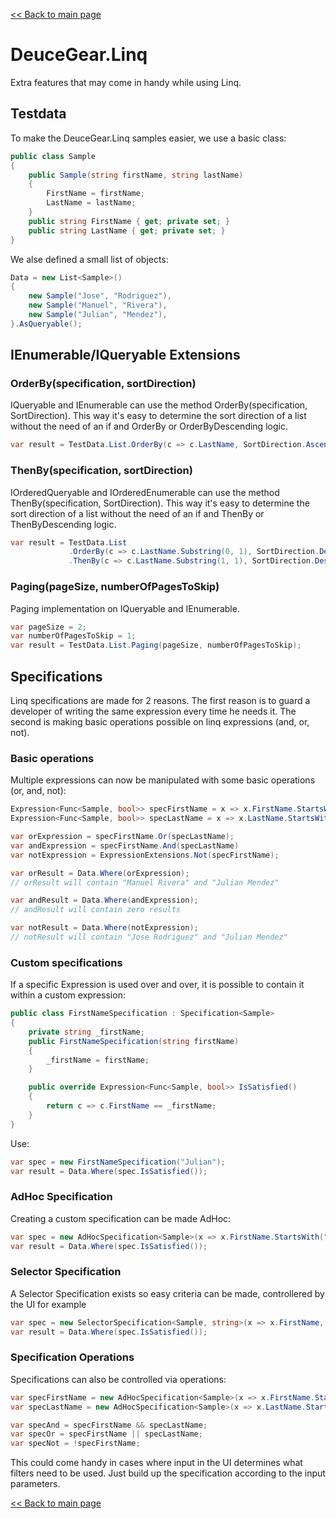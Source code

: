 ﻿[<< Back to main page](../readme.md)

# DeuceGear.Linq

Extra features that may come in handy while using Linq.

## Testdata

To make the DeuceGear.Linq samples easier, we use a basic class:
```cs
public class Sample
{
    public Sample(string firstName, string lastName)
    {
        FirstName = firstName;
        LastName = lastName;
    }
    public string FirstName { get; private set; }
    public string LastName { get; private set; }
}
```

We alse defined a small list of objects:
```cs
Data = new List<Sample>()
{
    new Sample("Jose", "Rodriguez"),
    new Sample("Manuel", "Rivera"),
    new Sample("Julian", "Mendez"),
}.AsQueryable();
```

## IEnumerable/IQueryable Extensions

### OrderBy(specification, sortDirection)

IQueryable and IEnumerable can use the method OrderBy(specification, SortDirection). 
This way it's easy to determine the sort direction of a list without the need of an if and 
OrderBy or OrderByDescending logic.

```cs
var result = TestData.List.OrderBy(c => c.LastName, SortDirection.Ascending);
```

### ThenBy(specification, sortDirection)

IOrderedQueryable and IOrderedEnumerable can use the method ThenBy(specification, SortDirection). 
This way it's easy to determine the sort direction of a list without the need of an if and 
ThenBy or ThenByDescending logic.

```cs
var result = TestData.List
             .OrderBy(c => c.LastName.Substring(0, 1), SortDirection.Descending)
             .ThenBy(c => c.LastName.Substring(1, 1), SortDirection.Descending);
```

### Paging(pageSize, numberOfPagesToSkip)

Paging implementation on IQueryable and IEnumerable.

```cs
var pageSize = 2;
var numberOfPagesToSkip = 1;
var result = TestData.List.Paging(pageSize, numberOfPagesToSkip);
```

## Specifications

Linq specifications are made for 2 reasons. The first reason is to guard a developer of writing
the same expression every time he needs it. The second is making basic operations possible on
linq expressions (and, or, not).

### Basic operations

Multiple expressions can now be manipulated with some basic operations (or, and, not):
```cs
Expression<Func<Sample, bool>> specFirstName = x => x.FirstName.StartsWith("M");
Expression<Func<Sample, bool>> specLastName = x => x.LastName.StartsWith("M");

var orExpression = specFirstName.Or(specLastName);
var andExpression = specFirstName.And(specLastName)
var notExpression = ExpressionExtensions.Not(specFirstName);

var orResult = Data.Where(orExpression);
// orResult will contain "Manuel Rivera" and "Julian Mendez"

var andResult = Data.Where(andExpression);
// andResult will contain zero results

var notResult = Data.Where(notExpression);
// notResult will contain "Jose Rodriguez" and "Julian Mendez"
```

### Custom specifications

If a specific Expression is used over and over, it is possible to contain it within a custom expression:
```cs
public class FirstNameSpecification : Specification<Sample>
{
    private string _firstName;
    public FirstNameSpecification(string firstName)
    { 
        _firstName = firstName;
    }

    public override Expression<Func<Sample, bool>> IsSatisfied()
    {
        return c => c.FirstName == _firstName;
    }
}
```

Use:
```cs
var spec = new FirstNameSpecification("Julian");
var result = Data.Where(spec.IsSatisfied());
```

### AdHoc Specification

Creating a custom specification can be made AdHoc:
```cs
var spec = new AdHocSpecification<Sample>(x => x.FirstName.StartsWith("J"));
var result = Data.Where(spec.IsSatisfied());
```

### Selector Specification

A Selector Specification exists so easy criteria can be made, controllered by the UI for example
```cs
var spec = new SelectorSpecification<Sample, string>(x => x.FirstName, Operation.StartsWith, "J");
var result = Data.Where(spec.IsSatisfied());
```

### Specification Operations

Specifications can also be controlled via operations: 
```cs
var specFirstName = new AdHocSpecification<Sample>(x => x.FirstName.StartsWith("J"));
var specLastName = new AdHocSpecification<Sample>(x => x.LastName.StartsWith("M"));

var specAnd = specFirstName && specLastName;
var specOr = specFirstName || specLastName;
var specNot = !specFirstName;
```

This could come handy in cases where input in the UI determines what filters need to be used. 
Just build up the specification according to the input parameters.

[<< Back to main page](../readme.md)